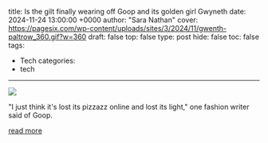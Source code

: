 title: Is the gilt finally wearing off Goop and its golden girl Gwyneth
date: 2024-11-24 13:00:00 +0000
author: "Sara Nathan"
cover: https://pagesix.com/wp-content/uploads/sites/3/2024/11/gwenth-paltrow_360.gif?w=360
draft: false
top: false
type: post
hide: false
toc: false
tags:
  - Tech
categories:
  - tech
---

![](https://pagesix.com/wp-content/uploads/sites/3/2024/11/gwenth-paltrow_360.gif?w=360)

"I just think it's lost its pizzazz online and lost its light," one fashion writer said of Goop.

[read more](https://pagesix.com/2024/11/24/celebrity-news/is-the-gilt-finally-wearing-off-goop-and-golden-gwyneth-paltrow/)
